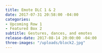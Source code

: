 ```yaml
---
title: Emote DLC 1 & 2
date: 2017-07-31 20:58:00 -04:00
categories:
- Upcoming Row 1
- Featured Box 2
subtitle: Gestures, dances, and emotes
release-date: 2017-08-14 20:00:00 -04:00
three-images: "/uploads/block2.jpg"
---
```


